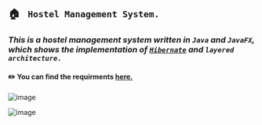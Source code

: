

## 🏠 ` Hostel Management System.`<br>
### *This is a hostel management system written in `Java` and `JavaFX`, which shows the implementation of <a href="https://hibernate.org" target=_blank>`Hibernate`</a> and `layered architecture.`*<br>

#### ✏️ You can find the requirments <a href="https://drive.google.com/file/d/1fye1EKQVQsSnnd7m0utMG2MGf7JZUBuq/view" target=_blank>here.</a><br>

![image](https://user-images.githubusercontent.com/115478137/231370205-efda676e-a0c6-4e01-941c-0bb4c3714169.png "Login Screen.")<br>


![image](https://user-images.githubusercontent.com/115478137/231371696-2c6096e1-6a9b-422a-856d-0253dd98c734.png "Dashboard.")<br>












